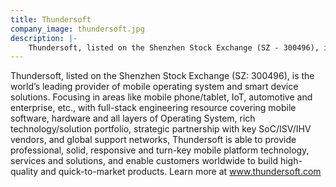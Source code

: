 ```yaml
---
title: Thundersoft
company_image: thundersoft.jpg
description: |-
    Thundersoft, listed on the Shenzhen Stock Exchange (SZ - 300496), is the world’s leading provider of mobile operating system and smart device solutions.
---
```

Thundersoft, listed on the Shenzhen Stock Exchange (SZ: 300496), is the world’s leading provider of mobile operating system and smart device solutions. Focusing in areas like mobile phone/tablet, IoT, automotive and enterprise, etc., with full-stack engineering resource covering mobile software, hardware and all layers of Operating System, rich technology/solution portfolio, strategic partnership with key SoC/ISV/IHV vendors, and global support networks, Thundersoft is able to provide professional, solid, responsive and turn-key mobile platform technology, services and solutions, and enable customers worldwide to build high-quality and quick-to-market products. Learn more at www.thundersoft.com
